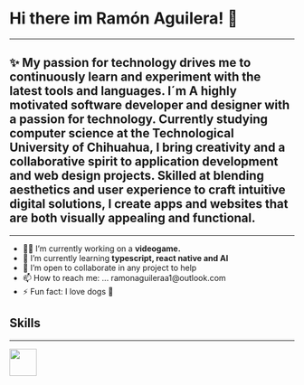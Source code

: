 ### <h1>Hi there im Ramón Aguilera! 👋</h1>
<hr/>
<h2> ✨ My passion for technology drives me to continuously learn and experiment with the latest tools and languages. I´m A highly motivated software developer and designer with a passion for technology. Currently studying computer science at the Technological University of Chihuahua, I bring creativity and a collaborative spirit to application development and web design projects. Skilled at blending aesthetics and user experience to craft intuitive digital solutions, I create apps and websites that are both visually appealing and functional.</h2>
<hr/>
<ul>
  <li>👨‍💻 I’m currently working on a <b> videogame.</b> </li>
  <li>🧠 I’m currently learning <b>typescript, react native and AI</b> </li>
  <li>👯 I’m open to collaborate in any project to help </li>
  <li>📫 How to reach me: ... ramonaguileraa1@outlook.com </li>
  <li>⚡ Fun fact: I love dogs 🐶 </li>
</ul>
<h2>Skills</h2>
<hr/>
<img src="https://www.svgrepo.com/show/373669/html.svg" width= "48px"
">
